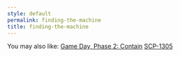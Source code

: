 ```yaml
---
style: default
permalink: finding-the-machine
title: finding-the-machine
---
```

You may also like:
[Game Day, Phase 2: Contain](http://scp-wiki.net/gamedaypart2index)
[SCP-1305](http://scp-wiki.net/scp-1305)